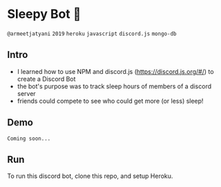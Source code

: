# Sleepy Bot 🌙
`@armeetjatyani` `2019` `heroku` `javascript` `discord.js` `mongo-db`

## Intro
- I learned how to use NPM and discord.js (https://discord.js.org/#/) to create a Discord Bot
- the bot's purpose was to track sleep hours of members of a discord server
- friends could compete to see who could get more (or less) sleep!

## Demo
`Coming soon...`

## Run
To run this discord bot, clone this repo, and setup Heroku.
